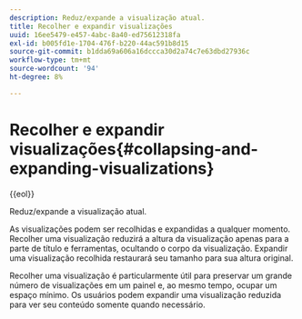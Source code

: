 ```yaml
---
description: Reduz/expande a visualização atual.
title: Recolher e expandir visualizações
uuid: 16ee5479-e457-4abc-8a40-ed75612318fa
exl-id: b005fd1e-1704-476f-b220-44ac591b8d15
source-git-commit: b1dda69a606a16dccca30d2a74c7e63dbd27936c
workflow-type: tm+mt
source-wordcount: '94'
ht-degree: 8%

---
```


# Recolher e expandir visualizações{#collapsing-and-expanding-visualizations}

{{eol}}

Reduz/expande a visualização atual.

As visualizações podem ser recolhidas e expandidas a qualquer momento. Recolher uma visualização reduzirá a altura da visualização apenas para a parte de título e ferramentas, ocultando o corpo da visualização. Expandir uma visualização recolhida restaurará seu tamanho para sua altura original.

Recolher uma visualização é particularmente útil para preservar um grande número de visualizações em um painel e, ao mesmo tempo, ocupar um espaço mínimo. Os usuários podem expandir uma visualização reduzida para ver seu conteúdo somente quando necessário.
